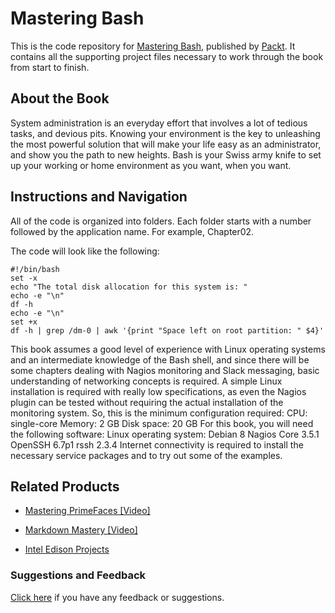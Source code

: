 # Mastering Bash
This is the code repository for [Mastering Bash](https://www.packtpub.com/networking-and-servers/mastering-bash?utm_source=github&utm_medium=repository&utm_campaign=9781784396879), published by [Packt](https://www.packtpub.com/?utm_source=github). It contains all the supporting project files necessary to work through the book from start to finish.
## About the Book
System administration is an everyday effort that involves a lot of tedious tasks, and devious pits. Knowing your environment is the key to unleashing the most powerful solution that will make your life easy as an administrator, and show you the path to new heights. Bash is your Swiss army knife to set up your working or home environment as you want, when you want.


## Instructions and Navigation
All of the code is organized into folders. Each folder starts with a number followed by the application name. For example, Chapter02.



The code will look like the following:
```
#!/bin/bash
set -x
echo "The total disk allocation for this system is: "
echo -e "\n"
df -h
echo -e "\n"
set +x
df -h | grep /dm-0 | awk '{print "Space left on root partition: " $4}'
```

This book assumes a good level of experience with Linux operating systems and an
intermediate knowledge of the Bash shell, and since there will be some chapters dealing
with Nagios monitoring and Slack messaging, basic understanding of networking concepts
is required.
A simple Linux installation is required with really low specifications, as even the Nagios
plugin can be tested without requiring the actual installation of the monitoring system. So,
this is the minimum configuration required:
CPU: single-core
Memory: 2 GB
Disk space: 20 GB
For this book, you will need the following software:
Linux operating system: Debian 8
Nagios Core 3.5.1
OpenSSH 6.7p1
rssh 2.3.4
Internet connectivity is required to install the necessary service packages and to try out
some of the examples.

## Related Products
* [Mastering PrimeFaces [Video]](https://www.packtpub.com/web-development/mastering-primefaces-video?utm_source=github&utm_medium=repository&utm_campaign=9781783988068)

* [Markdown Mastery [Video]](https://www.packtpub.com/web-development/markdown-mastery-video?utm_source=github&utm_medium=repository&utm_campaign=9781787128293)

* [Intel Edison Projects](https://www.packtpub.com/hardware-and-creative/intel-edison-projects?utm_source=github&utm_medium=repository&utm_campaign=9781787288409)

### Suggestions and Feedback
[Click here](https://docs.google.com/forms/d/e/1FAIpQLSe5qwunkGf6PUvzPirPDtuy1Du5Rlzew23UBp2S-P3wB-GcwQ/viewform) if you have any feedback or suggestions.
